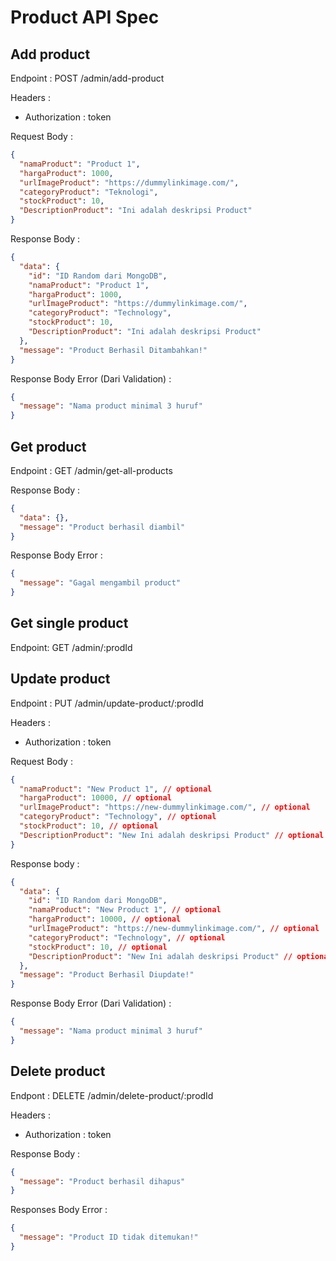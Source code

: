 # Product API Spec

## Add product

Endpoint : POST /admin/add-product

Headers :

- Authorization : token

Request Body :

```json
{
  "namaProduct": "Product 1",
  "hargaProduct": 1000,
  "urlImageProduct": "https://dummylinkimage.com/",
  "categoryProduct": "Teknologi",
  "stockProduct": 10,
  "DescriptionProduct": "Ini adalah deskripsi Product"
}
```

Response Body :

```json
{
  "data": {
    "id": "ID Random dari MongoDB",
    "namaProduct": "Product 1",
    "hargaProduct": 1000,
    "urlImageProduct": "https://dummylinkimage.com/",
    "categoryProduct": "Technology",
    "stockProduct": 10,
    "DescriptionProduct": "Ini adalah deskripsi Product"
  },
  "message": "Product Berhasil Ditambahkan!"
}
```

Response Body Error (Dari Validation) :

```json
{
  "message": "Nama product minimal 3 huruf"
}
```

## Get product

Endpoint : GET /admin/get-all-products

Response Body :

```json
{
  "data": {},
  "message": "Product berhasil diambil"
}
```

Response Body Error :

```json
{
  "message": "Gagal mengambil product"
}
```

## Get single product

Endpoint: GET /admin/:prodId

## Update product

Endpoint : PUT /admin/update-product/:prodId

Headers :

- Authorization : token

Request Body :

```json
{
  "namaProduct": "New Product 1", // optional
  "hargaProduct": 10000, // optional
  "urlImageProduct": "https://new-dummylinkimage.com/", // optional
  "categoryProduct": "Technology", // optional
  "stockProduct": 10, // optional
  "DescriptionProduct": "New Ini adalah deskripsi Product" // optional
}
```

Response body :

```json
{
  "data": {
    "id": "ID Random dari MongoDB",
    "namaProduct": "New Product 1", // optional
    "hargaProduct": 10000, // optional
    "urlImageProduct": "https://new-dummylinkimage.com/", // optional
    "categoryProduct": "Technology", // optional
    "stockProduct": 10, // optional
    "DescriptionProduct": "New Ini adalah deskripsi Product" // optional
  },
  "message": "Product Berhasil Diupdate!"
}
```

Response Body Error (Dari Validation) :

```json
{
  "message": "Nama product minimal 3 huruf"
}
```

## Delete product

Endpont : DELETE /admin/delete-product/:prodId

Headers :

- Authorization : token

Response Body :

```json
{
  "message": "Product berhasil dihapus"
}
```

Responses Body Error :

```json
{
  "message": "Product ID tidak ditemukan!"
}
```
